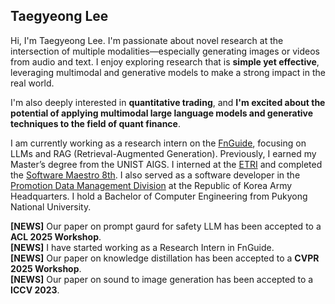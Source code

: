 ## Taegyeong Lee

Hi, I'm Taegyeong Lee. I'm passionate about novel research at the intersection of multiple modalities—especially generating images or videos from audio and text. I enjoy exploring research that is **simple yet effective**, leveraging multimodal and generative models to make a strong impact in the real world.

I'm also deeply interested in **quantitative trading**, and **I'm excited about the potential of applying multimodal large language models and generative techniques to the field of quant finance**.

I am currently working as a research intern on the [FnGuide](https://www.fnguide.com), focusing on LLMs and RAG (Retrieval-Augmented Generation). Previously, I earned my Master’s degree from the UNIST AIGS. I interned at the [ETRI](https://www.etri.re.kr/intro.html) and completed the [Software Maestro 8th](https://www.swmaestro.org/sw/main/main.do). I also served as a software developer in the [Promotion Data Management Division](https://www.army.mil.kr/sites/army/index.do) at the Republic of Korea Army Headquarters. I hold a Bachelor of Computer Engineering from Pukyong National University.

**[NEWS]** Our paper on prompt gaurd for safety LLM has been accepted to a **ACL 2025 Workshop**.  
**[NEWS]** I have started working as a Research Intern in FnGuide.  
**[NEWS]** Our paper on knowledge distillation has been accepted to a **CVPR 2025 Workshop**.  
**[NEWS]** Our paper on sound to image generation has been accepted to a **ICCV 2023**.  
